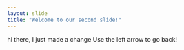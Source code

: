 ```yaml
---
layout: slide
title: "Welcome to our second slide!"
---
```

hi there, I just made a change
Use the left arrow to go back!
